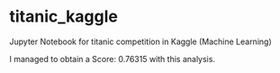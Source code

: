 # titanic_kaggle

Jupyter Notebook for titanic competition in Kaggle (Machine Learning)

I managed to obtain a Score: 0.76315 with this analysis. 
